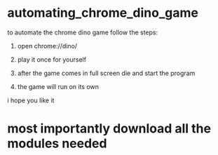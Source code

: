 # automating_chrome_dino_game

to automate the chrome dino game follow the steps:
1. open chrome://dino/

2. play it once for yourself

3. after the game comes in full screen die and start the program 

4. the game will run on its own

i hope you like it 



# most importantly download all the modules needed
